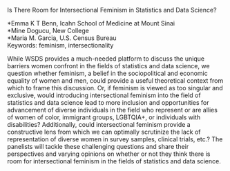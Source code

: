 Is There Room for Intersectional Feminism in Statistics and Data Science? 

*Emma K T Benn, Icahn School of Medicine at Mount Sinai   
*Mine Dogucu, New College   
*Maria M. Garcia, U.S. Census Bureau   
Keywords: feminism, intersectionality  

While WSDS provides a much-needed platform to discuss the unique barriers women confront in the fields of statistics and data science, we question whether feminism, a belief in the sociopolitical and economic equality of women and men, could provide a useful theoretical context from which to frame this discussion. Or, if feminism is viewed as too singular and exclusive, would introducing intersectional feminism into the field of statistics and data science lead to more inclusion and opportunities for advancement of diverse individuals in the field who represent or are allies of women of color, immigrant groups, LGBTQIA+, or individuals with disabilities? Additionally, could intersectional feminism provide a constructive lens from which we can optimally scrutinize the lack of representation of diverse women in survey samples, clinical trials, etc.? The panelists will tackle these challenging questions and share their perspectives and varying opinions on whether or not they think there is room for intersectional feminism in the fields of statistics and data science.
